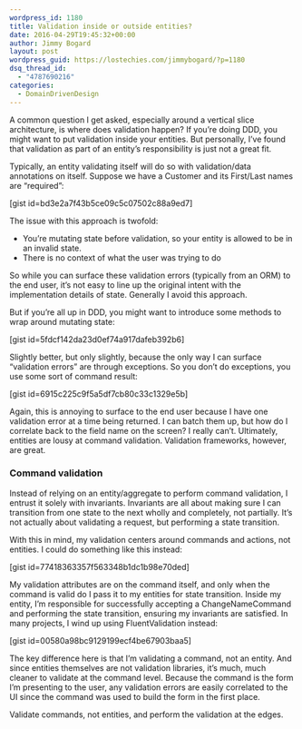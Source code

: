 ```yaml
---
wordpress_id: 1180
title: Validation inside or outside entities?
date: 2016-04-29T19:45:32+00:00
author: Jimmy Bogard
layout: post
wordpress_guid: https://lostechies.com/jimmybogard/?p=1180
dsq_thread_id:
  - "4787690216"
categories:
  - DomainDrivenDesign
---
```

A common question I get asked, especially around a vertical slice architecture, is where does validation happen? If you’re doing DDD, you might want to put validation inside your entities. But personally, I’ve found that validation as part of an entity’s responsibility is just not a great fit.

Typically, an entity validating itself will do so with validation/data annotations on itself. Suppose we have a Customer and its First/Last names are “required”:

[gist id=bd3e2a7f43b5ce09c5c07502c88a9ed7]

The issue with this approach is twofold:

  * You’re mutating state before validation, so your entity is allowed to be in an invalid state.
  * There is no context of what the user was trying to do

So while you can surface these validation errors (typically from an ORM) to the end user, it’s not easy to line up the original intent with the implementation details of state. Generally I avoid this approach.

But if you’re all up in DDD, you might want to introduce some methods to wrap around mutating state:

[gist id=5fdcf142da23d0ef74a917dafeb392b6]

Slightly better, but only slightly, because the only way I can surface “validation errors” are through exceptions. So you don’t do exceptions, you use some sort of command result:

[gist id=6915c225c9f5a5df7cb80c33c1329e5b]

Again, this is annoying to surface to the end user because I have one validation error at a time being returned. I can batch them up, but how do I correlate back to the field name on the screen? I really can’t. Ultimately, entities are lousy at command validation. Validation frameworks, however, are great.

### Command validation

Instead of relying on an entity/aggregate to perform command validation, I entrust it solely with invariants. Invariants are all about making sure I can transition from one state to the next wholly and completely, not partially. It’s not actually about validating a request, but performing a state transition.

With this in mind, my validation centers around commands and actions, not entities. I could do something like this instead:

[gist id=77418363357f563348b1dc1b98e70ded]

My validation attributes are on the command itself, and only when the command is valid do I pass it to my entities for state transition. Inside my entity, I’m responsible for successfully accepting a ChangeNameCommand and performing the state transition, ensuring my invariants are satisfied. In many projects, I wind up using FluentValidation instead:

[gist id=00580a98bc9129199ecf4be67903baa5]

The key difference here is that I’m validating a command, not an entity. And since entities themselves are not validation libraries, it’s much, much cleaner to validate at the command level. Because the command is the form I’m presenting to the user, any validation errors are easily correlated to the UI since the command was used to build the form in the first place.

Validate commands, not entities, and perform the validation at the edges.
